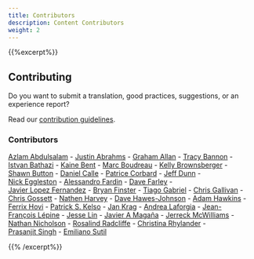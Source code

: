 ```yaml
---
title: Contributors
description: Content Contributors
weight: 2
---
```


{{%excerpt%}}

## Contributing

Do you want to submit a translation, good practices, suggestions, or an experience report?

Read our [contribution guidelines](https://github.com/Minimum-CD/cd-manifesto/blob/master/CONTRIBUTING.md).

### Contributors

[Azlam&nbsp;Abdulsalam](https://www.linkedin.com/in/azlam/)&nbsp;-
[Justin&nbsp;Abrahms](https://justin.abrah.ms/)&nbsp;-
[Graham&nbsp;Allan](https://github.com/Grundlefleck)&nbsp;-
[Tracy&nbsp;Bannon](https://www.linkedin.com/in/tracylbannon/)&nbsp;-
[Istvan&nbsp;Bathazi](https://www.linkedin.com/in/istvan-bathazi/)&nbsp;-
[Kaine&nbsp;Bent](https://www.ka1ne.com/)&nbsp;-
[Marc&nbsp;Boudreau](https://www.linkedin.com/in/marc-boudreau)&nbsp;-
[Kelly&nbsp;Brownsberger](https://www.linkedin.com/in/kellybrownsberger/)&nbsp;-
[Shawn&nbsp;Button](https://www.linkedin.com/in/shawnbutton/)&nbsp;-
[Daniel&nbsp;Calle](https://www.linkedin.com/in/danielcallesanchez/)&nbsp;-
[Patrice&nbsp;Corbard](https://www.linkedin.com/in/patricecorbard/)&nbsp;-
[Jeff&nbsp;Dunn](https://www.linkedin.com/in/jeffadunn/)&nbsp;-
[Nick&nbsp;Eggleston](https://www.linkedin.com/in/nick-eggleston-light/)&nbsp;-
[Alessandro&nbsp;Fardin](https://www.linkedin.com/in/alessandro-fardin-61028b28/)&nbsp;-
[Dave&nbsp;Farley](https://www.linkedin.com/in/dave-farley-a67927)&nbsp;-
[Javier&nbsp;Lopez&nbsp;Fernandez](mailto:javisan81@hotmail.com)&nbsp;-
[Bryan&nbsp;Finster](https://www.linkedin.com/in/bryan-finster/)&nbsp;-
[Tiago&nbsp;Gabriel](https://dev.to/tgdraugr)&nbsp;-
[Chris&nbsp;Gallivan](https://www.linkedin.com/in/christopher-gallivan-16a2b02/)&nbsp;-
[Chris&nbsp;Gossett](https://www.linkedin.com/in/christopher-gossett-03b09347/)&nbsp;-
[Nathen&nbsp;Harvey](https://twitter.com/nathenharvey)&nbsp;-
[Dave&nbsp;Hawes-Johnson](https://www.linkedin.com/in/davidhawesjohnson/)&nbsp;-
[Adam&nbsp;Hawkins](mailto:adam@hawkins.io)&nbsp;-
[Ferrix&nbsp;Hovi](https://www.linkedin.com/in/ferrix/)&nbsp;-
[Patrick&nbsp;S.&nbsp;Kelso](<https://www.linkedin.com/in/patrickkelso/>)&nbsp;-
[Jan&nbsp;Krag](mailto:jankrag@gmail.com)&nbsp;-
[Andrea&nbsp;Laforgia](https://www.linkedin.com/in/andrealaforgia/)&nbsp;-
[Jean-François&nbsp;Lépine](mailto:lepinejeanfrancois@gmail.com)&nbsp;-
[Jesse&nbsp;Lin](https://www.linkedin.com/in/jesse-lin/)&nbsp;-
[Javier&nbsp;A&nbsp;Magaña](https://www.linkedin.com/in/javier-a-magana-98108/)&nbsp;-
[Jerreck&nbsp;McWilliams](https://www.linkedin.com/in/jerreck/)&nbsp;-
[Nathan&nbsp;Nicholson](https://www.linkedin.com/in/nathan-r-nicholson/)&nbsp;-
[Rosalind&nbsp;Radcliffe](https://www.linkedin.com/in/rosalind-radcliffe/)&nbsp;-
[Christina&nbsp;Rhylander](https://www.linkedin.com/in/christina-rhylander-78683495/)&nbsp;-
[Prasanjit&nbsp;Singh](https://www.linkedin.com/in/prasanjit-singh/)&nbsp;-
[Emiliano&nbsp;Sutil](https://www.linkedin.com/in/emiliano-sutil-77a2091b/)

{{% /excerpt%}}
